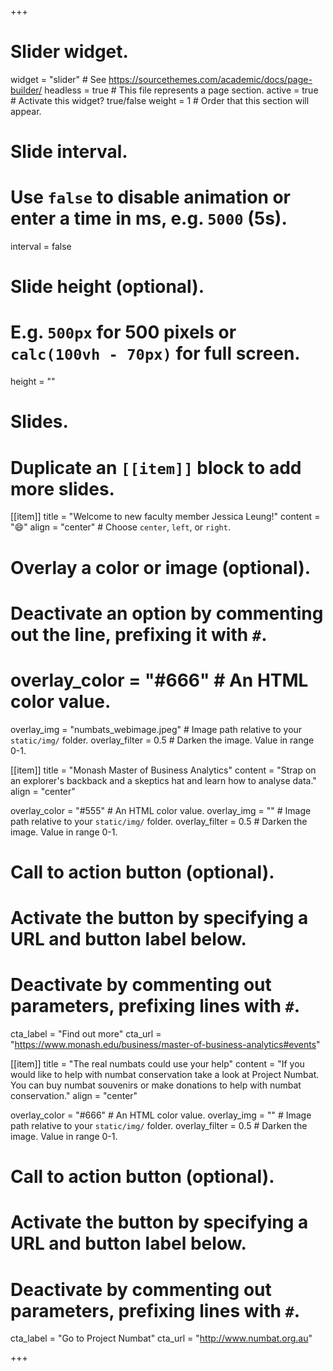 +++
# Slider widget.
widget = "slider"  # See https://sourcethemes.com/academic/docs/page-builder/
headless = true  # This file represents a page section.
active = true  # Activate this widget? true/false
weight = 1  # Order that this section will appear.

# Slide interval.
# Use `false` to disable animation or enter a time in ms, e.g. `5000` (5s).
interval = false

# Slide height (optional).
# E.g. `500px` for 500 pixels or `calc(100vh - 70px)` for full screen.
height = ""

# Slides.
# Duplicate an `[[item]]` block to add more slides.
[[item]]
  title = "Welcome to new faculty member Jessica Leung!"
  content = ":smile:"
  align = "center"  # Choose `center`, `left`, or `right`.
  
  # Overlay a color or image (optional).
  #   Deactivate an option by commenting out the line, prefixing it with `#`.
  # overlay_color = "#666"  # An HTML color value.
  overlay_img = "numbats_webimage.jpeg"  # Image path relative to your `static/img/` folder.
  overlay_filter = 0.5  # Darken the image. Value in range 0-1.

[[item]]
  title = "Monash Master of Business Analytics"
  content = "Strap on an explorer's backback and a skeptics hat and learn how to analyse data."
  align = "center"

  overlay_color = "#555"  # An HTML color value.
  overlay_img = ""  # Image path relative to your `static/img/` folder.
  overlay_filter = 0.5  # Darken the image. Value in range 0-1.

   # Call to action button (optional).
   #   Activate the button by specifying a URL and button label below.
   #   Deactivate by commenting out parameters, prefixing lines with `#`.
   cta_label = "Find  out more"
   cta_url = "https://www.monash.edu/business/master-of-business-analytics#events"

[[item]]
  title = "The real numbats could use your help"
  content = "If you would like to help with numbat conservation take a look at Project Numbat. You can buy numbat souvenirs or make donations to help with numbat conservation."
  align = "center"

  overlay_color = "#666"  # An HTML color value.
  overlay_img = ""  # Image path relative to your `static/img/` folder.
  overlay_filter = 0.5  # Darken the image. Value in range 0-1.
  
   # Call to action button (optional).
   #   Activate the button by specifying a URL and button label below.
   #   Deactivate by commenting out parameters, prefixing lines with `#`.
   cta_label = "Go to Project Numbat"
   cta_url = "http://www.numbat.org.au"

+++